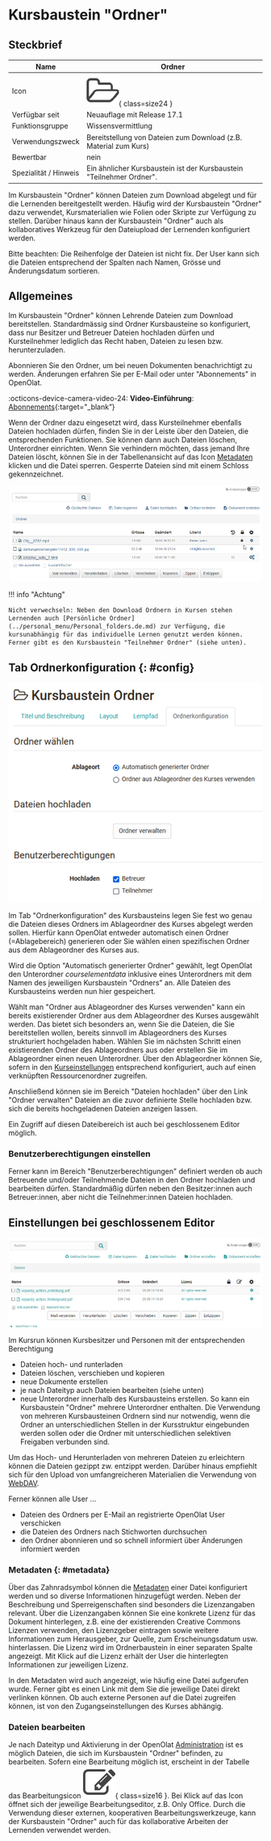 # Kursbaustein "Ordner"

## Steckbrief

Name | Ordner
---------|----------
Icon | ![Ordner Icon](assets/folder.png){ class=size24  }
Verfügbar seit | Neuauflage mit Release 17.1
Funktionsgruppe | Wissensvermittlung
Verwendungszweck | Bereitstellung von Dateien zum Download (z.B. Material zum Kurs)
Bewertbar | nein
Spezialität / Hinweis | Ein ähnlicher Kursbaustein ist der Kursbaustein "Teilnehmer Ordner". 


Im Kursbaustein "Ordner" können Dateien zum Download abgelegt und für die Lernenden bereitgestellt werden. Häufig wird der Kursbaustein "Ordner" dazu verwendet, Kursmaterialien wie Folien oder Skripte zur Verfügung zu stellen. Darüber hinaus kann der Kursbaustein "Ordner" auch als kollaboratives Werkzeug für den Dateiupload der Lernenden konfiguriert werden.

Bitte beachten: Die Reihenfolge der Dateien ist nicht fix. Der User kann sich die Dateien entsprechend der Spalten nach Namen, Grösse und Änderungsdatum sortieren.

## Allgemeines

Im Kursbaustein "Ordner" können Lehrende Dateien zum Download bereitstellen. Standardmässig sind Ordner Kursbausteine so konfiguriert, dass nur Besitzer und Betreuer Dateien hochladen dürfen und Kursteilnehmer lediglich das Recht haben, Dateien zu lesen bzw. herunterzuladen.

Abonnieren Sie den Ordner, um bei neuen Dokumenten benachrichtigt zu werden. Änderungen erfahren Sie per E-Mail oder unter "Abonnements" in OpenOlat.

:octicons-device-camera-video-24: **Video-Einführung**: [Abonnements](<https://www.youtube.com/embed/h9gOqt7TR7Q>){:target="_blank”}

Wenn der Ordner dazu eingesetzt wird, dass Kursteilnehmer ebenfalls Dateien hochladen dürfen, finden Sie in der Leiste über den Dateien, die entsprechenden Funktionen. Sie können dann auch Dateien löschen, Unterordner einrichten. Wenn Sie verhindern möchten, dass jemand Ihre Dateien löscht, können Sie in der Tabellenansicht auf das Icon [Metadaten](../basic_concepts/Full_Text_Search.de.md#Volltextsuche-_metadata) klicken und die Datei sperren. Gesperrte Dateien sind mit einem Schloss gekennzeichnet.

![Locked files in folder](assets/KB_Ordner_schloss.png)

!!! info "Achtung"

    Nicht verwechseln: Neben den Download Ordnern in Kursen stehen Lernenden auch [Persönliche Ordner](../personal_menu/Personal_folders.de.md) zur Verfügung, die kursunabhängig für das individuelle Lernen genutzt werden können. Ferner gibt es den Kursbaustein "Teilnehmer Ordner" (siehe unten).

## Tab Ordnerkonfiguration {: #config}

![tab folder configuration](assets/KB_Ordner_16.png)

Im Tab "Ordnerkonfiguration" des Kursbausteins legen Sie fest wo genau die Dateien dieses Ordners im Ablageordner des Kurses abgelegt werden sollen. Hierfür kann OpenOlat entweder automatisch einen Ordner (=Ablagebereich) generieren oder Sie wählen einen spezifischen Ordner aus dem Ablageordner des Kurses aus.

Wird die Option "Automatisch generierter Ordner" gewählt, legt OpenOlat den Unterordner _courselementdata_ inklusive eines Unterordners mit dem Namen des jeweiligen Kursbaustein "Ordners" an. Alle Dateien des Kursbausteins werden nun hier gespeichert.

Wählt man "Ordner aus Ablageordner des Kurses verwenden" kann ein bereits existierender Ordner aus dem Ablageordner des Kurses ausgewählt werden. Das bietet sich besonders an, wenn Sie die Dateien, die Sie bereitstellen wollen, bereits sinnvoll im Ablageordners des Kurses strukturiert hochgeladen haben. Wählen Sie im nächsten Schritt einen existierenden Ordner des Ablageordners aus oder erstellen Sie im Ablageordner einen neuen Unterordner. Über den Ablageordner können Sie, sofern in den [Kurseinstellungen](../learningresources/Course_Settings.de.md) entsprechend konfiguriert, auch auf einen verknüpften Ressourcenordner zugreifen.

Anschließend können sie im Bereich "Dateien hochladen" über den Link "Ordner verwalten" Dateien an die zuvor definierte Stelle hochladen bzw. sich die bereits hochgeladenen Dateien anzeigen lassen.

Ein Zugriff auf diesen Dateibereich ist auch bei geschlossenem Editor möglich.

### Benutzerberechtigungen einstellen

Ferner kann im Bereich "Benutzerberechtigungen" definiert werden ob auch Betreuende und/oder Teilnehmende Dateien in den Ordner hochladen und bearbeiten dürfen. Standardmäßig dürfen neben den Besitzer:innen auch Betreuer:innen, aber nicht die Teilnehmer:innen Dateien hochladen.

## Einstellungen bei geschlossenem Editor

![folder screenshot](assets/KB_Ordner.png)

Im Kursrun können Kursbesitzer und Personen mit der entsprechenden Berechtigung

  * Dateien hoch- und runterladen
  * Dateien löschen, verschieben und kopieren
  * neue Dokumente erstellen
  * je nach Dateityp auch Dateien bearbeiten (siehe unten)
  * neue Unterordner innerhalb des Kursbausteins erstellen. So kann ein Kursbaustein "Ordner" mehrere Unterordner enthalten. Die Verwendung von mehreren Kursbausteinen Ordnern sind nur notwendig, wenn die Ordner an unterschiedlichen Stellen in der Kursstruktur eingebunden werden sollen oder die Ordner mit unterschiedlichen selektiven Freigaben verbunden sind.

Um das Hoch- und Herunterladen von mehreren Dateien zu erleichtern können die Dateien gezippt zw. entzippt werden. Darüber hinaus empfiehlt sich für den Upload von umfangreicheren Materialien die Verwendung von [WebDAV](../basic_concepts/Using_WebDAV.de.md).

Ferner können alle User ...

  * Dateien des Ordners per E-Mail an registrierte OpenOlat User verschicken
  * die Dateien des Ordners nach Stichworten durchsuchen
  * den Ordner abonnieren und so schnell informiert über Änderungen informiert werden

### Metadaten {: #metadata}

Über das Zahnradsymbol können die [Metadaten](../basic_concepts/Full_Text_Search.de.md#metadata) einer Datei konfiguriert werden und so diverse Informationen hinzugefügt werden. Neben der Beschreibung und Sperreigenschaften sind besonders die Lizenzangaben relevant. Über die Lizenzangaben können Sie eine konkrete Lizenz für das Dokument hinterlegen, z.B. eine der existierenden Creative Commons Lizenzen verwenden, den Lizenzgeber eintragen sowie weitere Informationen zum Herausgeber, zur Quelle, zum Erscheinungsdatum usw. hinterlassen. Die Lizenz wird im Ordnerbaustein in einer separaten Spalte angezeigt. Mit Klick auf die Lizenz erhält der User die hinterlegten Informationen zur jeweiligen Lizenz.

In den Metadaten wird auch angezeigt, wie häufig eine Datei aufgerufen wurde. Ferner gibt es einen Link mit dem Sie die jeweilige Datei direkt verlinken können. Ob auch externe Personen auf die Datei zugreifen können, ist von den Zugangseinstellungen des Kurses abhängig.

### Dateien bearbeiten

Je nach Dateityp und Aktivierung in der OpenOlat [Administration](../../manual_admin/administration/External_Tools_-_Administration.de.md) ist es möglich Dateien, die sich im Kursbaustein "Ordner" befinden, zu bearbeiten. Sofern eine Bearbeitung möglich ist, erscheint in der Tabelle das Bearbeitungsicon ![editing icon](assets/test.png){ class=size16 }. Bei Klick auf das Icon öffnet sich der jeweilige Bearbeitungseditor, z.B. Only Office. Durch die Verwendung dieser externen, kooperativen Bearbeitungswerkzeuge, kann der Kursbaustein "Ordner" auch für das kollaborative Arbeiten der Lernenden verwendet werden.

